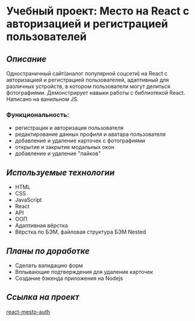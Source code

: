 # Учебный проект: Место на React с авторизацией и регистрацией пользователей

## *Описание*
Одностраничный сайт(аналог популярной соцсети) на React с авторизацией и регистрацией пользователей, адаптивный для различных устройств, в котором пользователи могут делиться фотографиями. Демонстрирует навыки работы с библиотекой React.   
Написано на ванильном JS.

### Функциональность:
- регистрация и авторизация пользователя
- редактирование данных профиля и аватара пользователя
- добавление и удаление карточек с фотографиями
- открытие и закрытие модальных окон
- добавление и удаление "лайков"

## *Используемые технологии*
* HTML
* CSS
* JavaScript
* React
* API
* ООП
* Адаптивная вёрстка
* Вёрстка по БЭМ, файловая структура БЭМ Nested

## *Планы по доработке*
* Сделать валидацию форм
* Вплывающие подтверждения для удаления карточек
* Создание бэкенда приложения на Nodejs

## *Ссылка на проект*
[react-mesto-auth](https://github.com/NMaksG/mesto-react.git)
